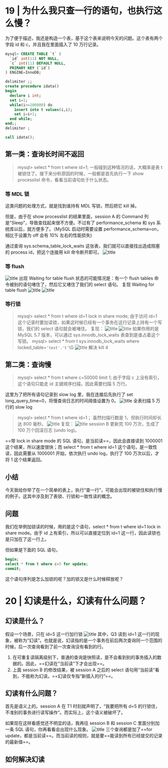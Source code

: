# 19 | 为什么我只查一行的语句，也执行这么慢？
为了便于描述，我还是构造一个表，基于这个表来说明今天的问题。这个表有两个字段 id 和 c，并且我在里面插入了 10 万行记录。
```sql
mysql> CREATE TABLE `t` (
  `id` int(11) NOT NULL,
  `c` int(11) DEFAULT NULL,
  PRIMARY KEY (`id`)
) ENGINE=InnoDB;

delimiter ;;
create procedure idata()
begin
  declare i int;
  set i=1;
  while(i<=100000) do
    insert into t values(i,i);
    set i=i+1;
  end while;
end;;
delimiter ;

call idata();
```

## 第一类：查询长时间不返回
> mysql> select * from t where id=1;
一般碰到这种情况的话，大概率是表 t 被锁住了。接下来分析原因的时候，一般都是首先执行一下 show processlist 命令，看看当前语句处于什么状态。

### 等 MDL 锁
这类问题的处理方式，就是找到谁持有 MDL 写锁，然后把它 kill 掉。

但是，由于在 show processlist 的结果里面，session A 的 Command 列是“Sleep”，导致查找起来很不方便。不过有了 performance_schema 和 sys 系统库以后，就方便多了。（MySQL 启动时需要设置 performance_schema=on，相比于设置为 off 会有 10% 左右的性能损失)

通过查询 sys.schema_table_lock_waits 这张表，我们就可以直接找出造成阻塞的 process id，把这个连接用 kill 命令断开即可。
![title](https://raw.githubusercontent.com/Elingering/note-images/master/note-images/2019/07/17/1563349225332-1563349225337.png)

### 等 flush
![title](https://raw.githubusercontent.com/Elingering/note-images/master/note-images/2019/07/17/1563349497517-1563349497522.png)
出现 Waiting for table flush 状态的可能情况是：有一个 flush tables 命令被别的语句堵住了，然后它又堵住了我们的 select 语句。
复现 Waiting for table flush
![title](https://raw.githubusercontent.com/Elingering/note-images/master/note-images/2019/07/17/1563349564023-1563349564026.png)
![title](https://raw.githubusercontent.com/Elingering/note-images/master/note-images/2019/07/17/1563349577259-1563349577262.png)

### 等行锁
> mysql> select * from t where id=1 lock in share mode; 
由于访问 id=1 这个记录时要加读锁，如果这时候已经有一个事务在这行记录上持有一个写锁，我们的 select 语句就会被堵住。
复现：
![title](https://raw.githubusercontent.com/Elingering/note-images/master/note-images/2019/07/17/1563349671045-1563349671048.png)
![title](https://raw.githubusercontent.com/Elingering/note-images/master/note-images/2019/07/17/1563349712050-1563349712055.png)
如果你用的是 MySQL 5.7 版本，可以通过 sys.innodb_lock_waits 表查到是谁占着这个写锁。
> mysql> select * from t sys.innodb_lock_waits where locked_table=`'test'.'t'`\G
![title](https://raw.githubusercontent.com/Elingering/note-images/master/note-images/2019/07/17/1563349912598-1563349912629.png)
> 解决 kill 4

## 第二类：查询慢
> mysql> select * from t where c=50000 limit 1;
由于字段 c 上没有索引，这个语句只能走 id 主键顺序扫描，因此需要扫描 5 万行。

这里为了把所有语句记录到 slow log 里，我在连接后先执行了 set long_query_time=0，将慢查询日志的时间阈值设置为 0。
![title](https://raw.githubusercontent.com/Elingering/note-images/master/note-images/2019/07/17/1563350099920-1563350099926.png)
全表扫描 5 万行的 slow log

> mysql> select * from t where id=1；
虽然扫描行数是 1，但执行时间却长达 800 毫秒。
![title](https://raw.githubusercontent.com/Elingering/note-images/master/note-images/2019/07/17/1563350185816-1563350185824.png)
复现：
![title](https://raw.githubusercontent.com/Elingering/note-images/master/note-images/2019/07/17/1563350386724-1563350386734.png)
session B 更新完 100 万次，生成了 100 万个回滚日志 (undo log)。

==带 lock in share mode 的 SQL 语句，是当前读==，因此会直接读到 1000001 这个结果，所以速度很快；而 select * from t where id=1 这个语句，是一致性读，因此需要从 1000001 开始，依次执行 undo log，执行了 100 万次以后，才将 1 这个结果返回。

## 小结
今天我给你举了在一个简单的表上，执行“查一行”，可能会出现的被锁住和执行慢的例子。这其中涉及到了表锁、行锁和一致性读的概念。

## 问题
我们在举例加锁读的时候，用的是这个语句，select * from t where id=1 lock in share mode。由于 id 上有索引，所以可以直接定位到 id=1 这一行，因此读锁也是只加在了这一行上。

但如果是下面的 SQL 语句，
```sql
begin;
select * from t where c=5 for update;
commit;
```
这个语句序列是怎么加锁的呢？加的锁又是什么时候释放呢？

# 20 | 幻读是什么，幻读有什么问题？

## 幻读是什么？
假设一个场景，只在 id=5 这一行加行锁
![title](https://raw.githubusercontent.com/Elingering/note-images/master/note-images/2019/07/17/1563351369274-1563351369286.png)
其中，Q3 读到 id=1 这一行的现象，被称为“幻读”。也就是说，幻读指的是一个事务在前后两次查询同一个范围的时候，后一次查询看到了前一次查询没有看到的行。
1. 在可重复读隔离级别下，普通的查询是快照读，是不会看到别的事务插入的数据的。因此，==幻读在“当前读”下才会出现==。
2. 上面 session B 的修改结果，被 session A 之后的 select 语句用“当前读”看到，不能称为幻读。==幻读仅专指“新插入的行”==。

## 幻读有什么问题？
首先是语义上的。session A 在 T1 时刻就声明了，“我要把所有 d=5 的行锁住，不准别的事务进行读写操作”。而实际上，这个语义被破坏了。

如果现在这样看感觉还不明显的话，我再往 session B 和 session C 里面分别加一条 SQL 语句，你再看看会出现什么现象。
![title](https://raw.githubusercontent.com/Elingering/note-images/master/note-images/2019/07/17/1563351546471-1563351546479.png)
三个查询都是加了==for update，都是当前读==。而当前读的规则，就是要==能读到所有已经提交的记录的最新值==。

## 如何解决幻读
